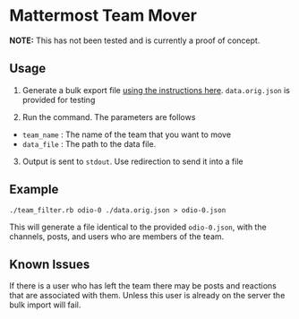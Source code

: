 # Mattermost Team Mover

**NOTE:** This has not been tested and is currently a proof of concept.

## Usage

1. Generate a bulk export file [using the instructions here](https://docs.mattermost.com/administration/bulk-export.html). `data.orig.json` is provided for testing

2. Run the command. The parameters are follows

 - `team_name` : The name of the team that you want to move
 - `data_file` : The path to the data file.

3. Output is sent to `stdout`. Use redirection to send it into a file

## Example

```
./team_filter.rb odio-0 ./data.orig.json > odio-0.json
```

This will generate a file identical to the provided `odio-0.json`, with the channels, posts, and users who are members of the team.

## Known Issues

If there is a user who has left the team there may be posts and reactions that are associated with them. Unless this user is already on the server the bulk import will fail.